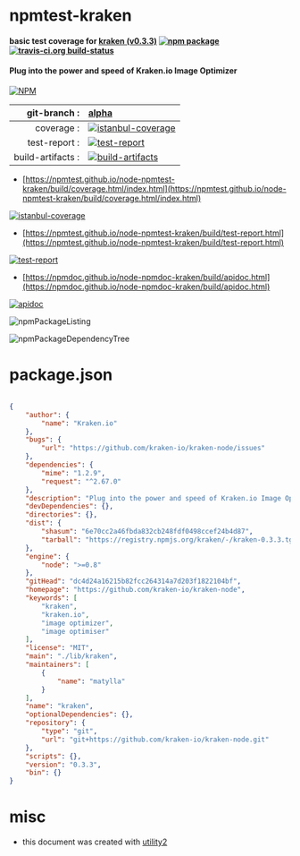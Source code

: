 # npmtest-kraken

#### basic test coverage for  [kraken (v0.3.3)](https://github.com/kraken-io/kraken-node)  [![npm package](https://img.shields.io/npm/v/npmtest-kraken.svg?style=flat-square)](https://www.npmjs.org/package/npmtest-kraken) [![travis-ci.org build-status](https://api.travis-ci.org/npmtest/node-npmtest-kraken.svg)](https://travis-ci.org/npmtest/node-npmtest-kraken)

#### Plug into the power and speed of Kraken.io Image Optimizer

[![NPM](https://nodei.co/npm/kraken.png?downloads=true&downloadRank=true&stars=true)](https://www.npmjs.com/package/kraken)

| git-branch : | [alpha](https://github.com/npmtest/node-npmtest-kraken/tree/alpha)|
|--:|:--|
| coverage : | [![istanbul-coverage](https://npmtest.github.io/node-npmtest-kraken/build/coverage.badge.svg)](https://npmtest.github.io/node-npmtest-kraken/build/coverage.html/index.html)|
| test-report : | [![test-report](https://npmtest.github.io/node-npmtest-kraken/build/test-report.badge.svg)](https://npmtest.github.io/node-npmtest-kraken/build/test-report.html)|
| build-artifacts : | [![build-artifacts](https://npmtest.github.io/node-npmtest-kraken/glyphicons_144_folder_open.png)](https://github.com/npmtest/node-npmtest-kraken/tree/gh-pages/build)|

- [https://npmtest.github.io/node-npmtest-kraken/build/coverage.html/index.html](https://npmtest.github.io/node-npmtest-kraken/build/coverage.html/index.html)

[![istanbul-coverage](https://npmtest.github.io/node-npmtest-kraken/build/screenCapture.buildCi.browser.%252Ftmp%252Fbuild%252Fcoverage.lib.html.png)](https://npmtest.github.io/node-npmtest-kraken/build/coverage.html/index.html)

- [https://npmtest.github.io/node-npmtest-kraken/build/test-report.html](https://npmtest.github.io/node-npmtest-kraken/build/test-report.html)

[![test-report](https://npmtest.github.io/node-npmtest-kraken/build/screenCapture.buildCi.browser.%252Ftmp%252Fbuild%252Ftest-report.html.png)](https://npmtest.github.io/node-npmtest-kraken/build/test-report.html)

- [https://npmdoc.github.io/node-npmdoc-kraken/build/apidoc.html](https://npmdoc.github.io/node-npmdoc-kraken/build/apidoc.html)

[![apidoc](https://npmdoc.github.io/node-npmdoc-kraken/build/screenCapture.buildCi.browser.%252Ftmp%252Fbuild%252Fapidoc.html.png)](https://npmdoc.github.io/node-npmdoc-kraken/build/apidoc.html)

![npmPackageListing](https://npmtest.github.io/node-npmtest-kraken/build/screenCapture.npmPackageListing.svg)

![npmPackageDependencyTree](https://npmtest.github.io/node-npmtest-kraken/build/screenCapture.npmPackageDependencyTree.svg)



# package.json

```json

{
    "author": {
        "name": "Kraken.io"
    },
    "bugs": {
        "url": "https://github.com/kraken-io/kraken-node/issues"
    },
    "dependencies": {
        "mime": "1.2.9",
        "request": "^2.67.0"
    },
    "description": "Plug into the power and speed of Kraken.io Image Optimizer",
    "devDependencies": {},
    "directories": {},
    "dist": {
        "shasum": "6e70cc2a46fbda832cb248fdf0498ccef24b4d87",
        "tarball": "https://registry.npmjs.org/kraken/-/kraken-0.3.3.tgz"
    },
    "engine": {
        "node": ">=0.8"
    },
    "gitHead": "dc4d24a16215b82fcc264314a7d203f1822104bf",
    "homepage": "https://github.com/kraken-io/kraken-node",
    "keywords": [
        "kraken",
        "kraken.io",
        "image optimizer",
        "image optimiser"
    ],
    "license": "MIT",
    "main": "./lib/kraken",
    "maintainers": [
        {
            "name": "matylla"
        }
    ],
    "name": "kraken",
    "optionalDependencies": {},
    "repository": {
        "type": "git",
        "url": "git+https://github.com/kraken-io/kraken-node.git"
    },
    "scripts": {},
    "version": "0.3.3",
    "bin": {}
}
```



# misc
- this document was created with [utility2](https://github.com/kaizhu256/node-utility2)
